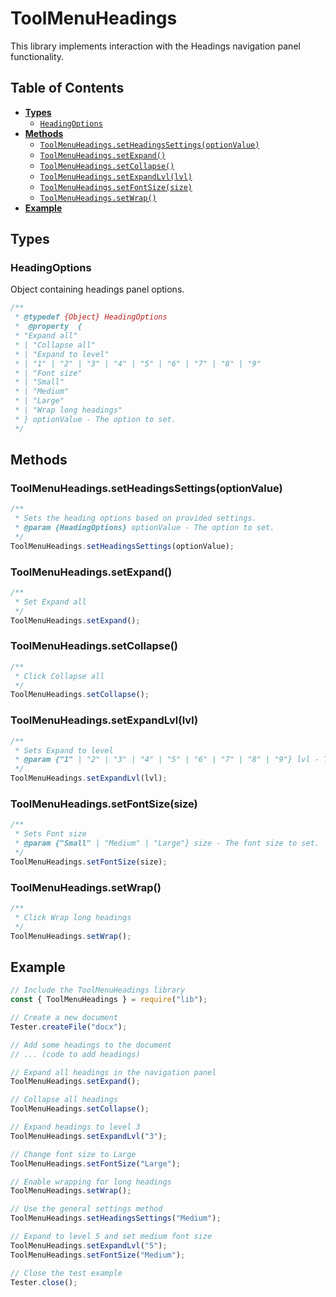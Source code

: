 # ToolMenuHeadings

This library implements interaction with the Headings navigation panel functionality.

## Table of Contents

-   [**Types**](#types)
    -   [`HeadingOptions`](#headingoptions)
-   [**Methods**](#methods)
    -   [`ToolMenuHeadings.setHeadingsSettings(optionValue)`](#toolmenuheadingssetheadingssettingsoptionvalue)
    -   [`ToolMenuHeadings.setExpand()`](#toolmenuheadingssetexpand)
    -   [`ToolMenuHeadings.setCollapse()`](#toolmenuheadingssetcollapse)
    -   [`ToolMenuHeadings.setExpandLvl(lvl)`](#toolmenuheadingssetexpandlvllvl)
    -   [`ToolMenuHeadings.setFontSize(size)`](#toolmenuheadingssetfontsizesize)
    -   [`ToolMenuHeadings.setWrap()`](#toolmenuheadingssetwrap)
-   [**Example**](#example)

## Types

### HeadingOptions

Object containing headings panel options.

```javascript
/**
 * @typedef {Object} HeadingOptions
 *  @property  {
 * "Expand all"
 * | "Collapse all"
 * | "Expand to level"
 * | "1" | "2" | "3" | "4" | "5" | "6" | "7" | "8" | "9"
 * | "Font size"
 * | "Small"
 * | "Medium"
 * | "Large"
 * | "Wrap long headings"
 * } optionValue - The option to set.
 */
```

## Methods

### ToolMenuHeadings.setHeadingsSettings(optionValue)

```javascript
/**
 * Sets the heading options based on provided settings.
 * @param {HeadingOptions} optionValue - The option to set.
 */
ToolMenuHeadings.setHeadingsSettings(optionValue);
```

### ToolMenuHeadings.setExpand()

```javascript
/**
 * Set Expand all
 */
ToolMenuHeadings.setExpand();
```

### ToolMenuHeadings.setCollapse()

```javascript
/**
 * Click Collapse all
 */
ToolMenuHeadings.setCollapse();
```

### ToolMenuHeadings.setExpandLvl(lvl)

```javascript
/**
 * Sets Expand to level
 * @param {"1" | "2" | "3" | "4" | "5" | "6" | "7" | "8" | "9"} lvl - The level to expand to.
 */
ToolMenuHeadings.setExpandLvl(lvl);
```

### ToolMenuHeadings.setFontSize(size)

```javascript
/**
 * Sets Font size
 * @param {"Small" | "Medium" | "Large"} size - The font size to set.
 */
ToolMenuHeadings.setFontSize(size);
```

### ToolMenuHeadings.setWrap()

```javascript
/**
 * Click Wrap long headings
 */
ToolMenuHeadings.setWrap();
```

## Example

```javascript
// Include the ToolMenuHeadings library
const { ToolMenuHeadings } = require("lib");

// Create a new document
Tester.createFile("docx");

// Add some headings to the document
// ... (code to add headings)

// Expand all headings in the navigation panel
ToolMenuHeadings.setExpand();

// Collapse all headings
ToolMenuHeadings.setCollapse();

// Expand headings to level 3
ToolMenuHeadings.setExpandLvl("3");

// Change font size to Large
ToolMenuHeadings.setFontSize("Large");

// Enable wrapping for long headings
ToolMenuHeadings.setWrap();

// Use the general settings method
ToolMenuHeadings.setHeadingsSettings("Medium");

// Expand to level 5 and set medium font size
ToolMenuHeadings.setExpandLvl("5");
ToolMenuHeadings.setFontSize("Medium");

// Close the test example
Tester.close();
```
